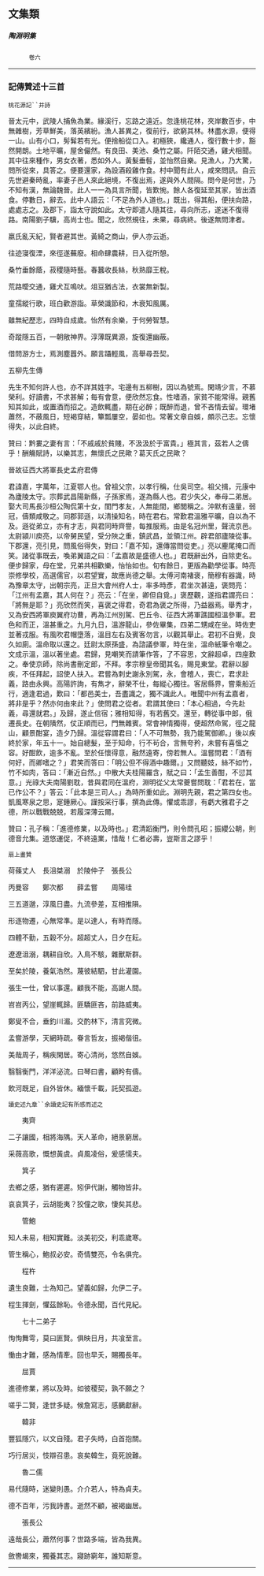 

## 文集類

##### 陶淵明集
　　　`卷六`

* * *

### 記傳贊述十三首

`桃花源記``并詩`

晉太元中，武陵人捕魚為業。緣溪行，忘路之遠近。忽逢桃花林，夾岸數百步，中無雜樹，芳草鮮美，落英繽紛。漁人甚異之，復前行，欲窮其林。林盡水源，便得一山。山有小口，髣髴若有光。便捨船從口入。初極狹，纔通人，復行數十步，豁然開朗。土地平曠，屋舍儼然。有良田、美池、桑竹之屬。阡陌交通，雞犬相聞。其中往來種作，男女衣著，悉如外人。黃髮垂髫，並怡然自樂。見漁人，乃大驚，問所從來，具答之。便要還家，為設酒殺雞作食。村中聞有此人，咸來問訊。自云先世避秦時亂，率妻子邑人來此絕境，不復出焉，遂與外人間隔。問今是何世，乃不知有漢，無論魏晉。此人一一為具言所聞，皆歎惋。餘人各復延至其家，皆出酒食。停數日，辭去。此中人語云：「不足為外人道也。」既出，得其船，便扶向路，處處志之。及郡下，詣太守說如此。太守即遣人隨其往，尋向所志，遂迷不復得路。南陽劉子驥，高尚士也。聞之，欣然規往，未果，尋病終。後遂無問津者。

嬴氏亂天紀，賢者避其世。黃綺之商山，伊人亦云逝。

往迹寖復湮，來徑遂蕪廢。相命肆農耕，日入從所憩。

桑竹垂餘蔭，菽稷隨時藝。春蠶收長絲，秋熟靡王稅。

荒路曖交通，雞犬互鳴吠。俎豆猶古法，衣裳無新製。

童孺縱行歌，班白歡游詣。草榮識節和，木衰知風厲。

雖無紀歷志，四時自成歲。怡然有余樂，于何勞智慧。

奇蹤隱五百，一朝敞神界。淳薄既異源，旋復還幽蔽。

借問游方士，焉測塵囂外。願言躡輕風，高舉尋吾契。

五柳先生傳

先生不知何許人也，亦不詳其姓字。宅邊有五柳樹，因以為號焉。閑靖少言，不慕榮利。好讀書，不求甚解；每有會意，便欣然忘食。性嗜酒，家貧不能常得。親舊知其如此，或置酒而招之。造飲輒盡，期在必醉；既醉而退，曾不吝情去留。環堵蕭然，不蔽風日，短褐穿結，簞瓢屢空，晏如也。常著文章自娛，頗示己志。忘懷得失，以此自終。

贊曰：黔婁之妻有言：「不戚戚於貧賤，不汲汲於于富貴。」極其言，茲若人之儔乎！酬觴賦詩，以樂其志，無懷氏之民歟？葛天氏之民歟？

晉故征西大將軍長史孟府君傳

君諱嘉，字萬年，江夏鄂人也。曾祖父宗，以孝行稱，仕吳司空。祖父揖，元康中為廬陵太守。宗葬武昌陽新縣，子孫家焉，遂為縣人也。君少失父，奉母二弟居。娶大司馬長沙桓公陶侃第十女，閨門孝友，人無能間，鄉閭稱之。沖默有遠量，弱冠，儔類咸敬之。同郡郭遜，以清操知名，時在君右。常歎君溫雅平曠，自以為不及。遜從弟立，亦有才志，與君同時齊譽，每推服焉。由是名冠州里，聲流京邑。太尉潁川庾亮，以帝舅民望，受分陜之重，鎮武昌，並領江州。辟君部廬陵從事。下郡還，亮引見，問風俗得失，對曰：「嘉不知，還傳當問從吏。」亮以麈尾掩口而笑。諸從事既去，喚弟翼語之曰：「孟嘉故是盛德人也。」君既辭出外，自除吏名。便步歸家，母在堂，兄弟共相歡樂，怡怡如也。旬有餘日，更版為勸學從事。時亮崇修學校，高選儒官，以君望實，故應尚德之舉。太傅河南褚褒，簡穆有器識，時為豫章太守，出朝宗亮，正旦大會州府人士，率多時彥，君坐次甚遠，褒問亮：「江州有孟嘉，其人何在？」亮云：「在坐，卿但自覓。」褒歷觀，遂指君謂亮曰：「將無是耶？」亮欣然而笑，喜褒之得君，奇君為褒之所得，乃益器焉。舉秀才，又為安西將軍庾翼府功曹，再為江州別駕、巴丘令、征西大將軍譙國桓溫參軍。君色和而正，溫甚重之。九月九日，溫游龍山，參佐畢集，四弟二甥咸在坐。時佐吏並著戎服。有風吹君帽墮落，溫目左右及賓客勿言，以觀其舉止。君初不自覺，良久如廁。溫命取以還之。廷尉太原孫盛，為諮議參軍，時在坐，溫命紙筆令嘲之。文成示溫，溫以著坐處。君歸，見嘲笑而請筆作答，了不容思，文辭超卓，四座歎之。奉使京師，除尚書刪定郎，不拜。孝宗穆皇帝聞其名，賜見東堂。君辭以腳疾，不任拜起，詔使人扶入。君嘗為刺史謝永別駕，永，會稽人，喪亡，君求赴義，路由永興。高陽許詢，有雋才，辭榮不仕，每縱心獨往。客居縣界，嘗乘船近行，適逢君過，歎曰：「都邑美士，吾盡識之，獨不識此人。唯聞中州有孟嘉者，將非是乎？然亦何由來此？」使問君之從者。君謂其使曰：「本心相過，今先赴義，尋還就君。」及歸，遂止信宿；雅相知得，有若舊交。還至，轉從事中郎，俄遷長史。在朝隤然，仗正順而已，門無雜賓。常會神情獨得，便超然命駕，徑之龍山，顧景酣宴，造夕乃歸。溫從容謂君曰：「人不可無勢，我乃能駕御卿。」後以疾終於家，年五十一。始自總髮，至于知命，行不茍合，言無夸矜，未嘗有喜慍之容。好酣飲，逾多不亂。至於任懷得意，融然遠寄，傍若無人。溫嘗問君：「酒有何好，而卿嗜之？」君笑而答曰：「明公但不得酒中趣爾。」又問聽妓，絲不如竹，竹不如肉，答曰：「漸近自然。」中散大夫桂陽羅含，賦之曰：「孟生善酣，不愆其意。」光祿大夫南陽劉耽，昔與君同在溫府，淵明從父太常夔嘗問耽：「君若在，當已作公不？」答云：「此本是三司人。」為時所重如此。淵明先親，君之第四女也。凱風寒泉之思，寔鍾厥心。謹按采行事，撰為此傳。懼或乖謬，有虧大雅君子之德，所以戰戰兢兢，若履深薄云爾。

贊曰：孔子稱：「進德修業，以及時也。」君清蹈衡門，則令問孔昭；振纓公朝，則德音允集。道悠運促，不終遠業，惜哉！仁者必壽，豈斯言之謬乎！

`扇上畫贊`

荷蓧丈人　長沮桀溺　於陵仲子　張長公

丙曼容　　鄭次都　　薛孟嘗　　周陽珪

三五道邈，淳風日盡。九流參差，互相推隕。

形逐物遷，心無常準。是以達人，有時而隱。

四體不勤，五穀不分。超超丈人，日夕在耘。

遼遼沮溺，耦耕自欣。入鳥不駭，雜獸斯群。

至矣於陵，養氣浩然。蔑彼結駟，甘此灌園。

張生一仕，曾以事還。顧我不能，高謝人間。

岧岧丙公，望崖輒歸。匪驕匪吝，前路威夷。

鄭叟不合，垂釣川湄。交酌林下，清言究微。

孟嘗游學，天網時疏。眷言哲友，振褐偕徂。

美哉周子，稱疾閑居。寄心清尚，悠然自娛。

翳翳衡門，洋洋泌流。曰琴曰書，顧盻有儔。

飲河既足，自外皆休。緬懷千載，託契孤遊。

`讀史述九章``余讀史記有所感而述之`

　　夷齊

二子讓國，相將海隅。天人革命，絕景窮居。

采薇高歌，慨想黃虞。貞風凌俗，爰感懦夫。

　　箕子

去鄉之感，猶有遲遲。矧伊代謝，觸物皆非。

哀哀箕子，云胡能夷？狡僮之歌，悽矣其悲。

　　管鮑

知人未易，相知實難。淡美初交，利乖歲寒。

管生稱心，鮑叔必安。奇情雙亮，令名俱完。

　　程杵

遺生良難，士為知己。望義如歸，允伊二子。

程生揮劍，懼茲餘恥。令德永聞，百代見紀。

　　七十二弟子

恂恂舞雩，莫曰匪賢。俱映日月，共飡至言。

慟由才難，感為情牽。回也早夭，賜獨長年。

　　屈賈

進德修業，將以及時。如彼稷契，孰不願之？

嗟乎二賢，逢世多疑。候詹寫志，感鵩獻辭。

　　韓非

豐狐隱穴，以文自殘。君子失時，白首抱關。

巧行居災，忮辯召患。哀矣韓生，竟死說難。

　　魯二儒

易代隨時，迷變則愚。介介若人，特為貞夫。

德不百年，污我詩書。逝然不顧，被褐幽居。

　　張長公

遠哉長公，蕭然何事？世路多端，皆為我異。

斂轡朅來，獨養其志。寢跡窮年，誰知斯意。

* * *

